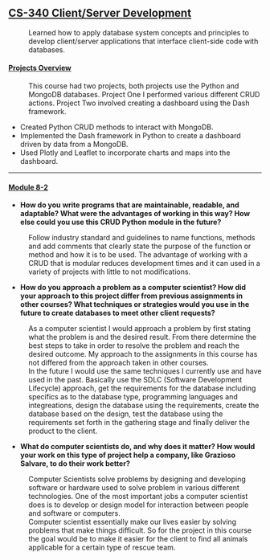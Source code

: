 ## <u>CS-340 Client/Server Development</u>
<dd>
    Learned how to apply database system concepts and principles to develop client/server applications that interface client-side code with databases.
</dd>
<dl>
    <dt><h4><u>Projects Overview</u></h4></dt>
  <dd>
      This course had two projects, both projects use the Python and MongoDB databases.  Project One I performed various different CRUD actions.  Project Two involved creating a dashboard using the Dash framework. 
</dd>

* Created Python CRUD methods to interact with MongoDB.
* Implemented the Dash framework in Python to create a dashboard driven by data from a MongoDB.
* Used Plotly and Leaflet to incorporate charts and maps into the dashboard. 

---

<dt><h4><u>Module 8-2</u></h4></dt>  

* **How do you write programs that are maintainable, readable, and adaptable?  What were the advantages of working in this way? How else could you use this CRUD Python module in the future?**   
<dd>Follow industry standard and guidelines to name functions, methods and add comments that clearly state the purpose of the function or method and how it is to be used.  The advantage of working with a CRUD that is modular reduces development times and it can used in a variety of projects with little to not modifications.</dd>


* **How do you approach a problem as a computer scientist?  How did your approach to this project differ from previous assignments in other courses? What techniques or strategies would you use in the future to create databases to meet other client requests?**  

<dd>    As a computer scientist I would approach a problem by first stating what the problem is and the desired result.  From there determine the best steps to take in order to resolve the problem and reach the desired outcome.  My approach to the assignments in this course has not differed from the approach taken in other courses.</dd>  
  
<dd>    In the future I would use the same techniques I currently use and have used in the past. Basically use the SDLC (Software Development Lifecycle) approach, get the requirements for the database including specifics as to the database type, programming languages and integreations, design the database using the requirements, create the database based on the design, test the database using the requirements set forth in the gathering stage and finally deliver the product to the client.</dd>
   
* **What do computer scientists do, and why does it matter? How would your work on this type of project help a company, like Grazioso Salvare, to do their work better?**

<dd>    Computer Scientists solve problems by designing and developing software or hardware used to solve problem in various different technologies.  One of the most important jobs a computer scientist does is to develop or design model for interaction between people and software or computers.</dd>

<dd>Computer scientist essentially make our lives easier by solving problems that make things difficult.  So for the project in this course the goal would be to make it easier for the client to find all animals applicable for a certain type of rescue team.</dd>
